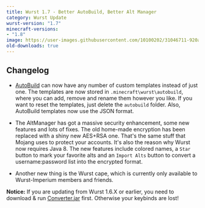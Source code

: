 ```yaml
---
title: Wurst 1.7 - Better AutoBuild, Better Alt Manager
category: Wurst Update
wurst-version: "1.7"
minecraft-versions:
- "1.8"
image: https://user-images.githubusercontent.com/10100202/31046711-920a12b0-a5fd-11e7-8a1e-32838b9fa048.jpg
old-downloads: true
---
```

## Changelog

- [AutoBuild](https://wurst.wiki/autobuild) can now have any number of custom templates instead of just one. The templates are now stored in `.minecraft\wurst\autobuild`, where you can add, remove and rename them however you like. If you want to reset the templates, just delete the `autobuild` folder. Also, AutoBuild templates now use the JSON format.

- The AltManager has got a massive security enhancement, some new features and lots of fixes. The old home-made encryption has been replaced with a shiny new AES+RSA one. That's the same stuff that Mojang uses to protect your accounts. It's also the reason why Wurst now requires Java 8. The new features include colored names, a `Star` button to mark your favorite alts and an `Import Alts` button to convert a username:password list into the encrypted format.

- Another new thing is the Wurst cape, which is currently only available to Wurst-Imperium members and friends.

**Notice:** If you are updating from Wurst 1.6.X or earlier, you need to download & run [Converter.jar](https://github.com/Wurst-Imperium/Wurst-MC-1.8/releases/download/v1.7/Converter.jar) first. Otherwise your keybinds are lost!
